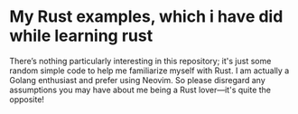 
# My Rust examples, which i have did while learning rust
There’s nothing particularly interesting in this repository; 
it's just some random simple code to help me familiarize myself 
with Rust. I am actually a Golang enthusiast and prefer using Neovim. 
So please disregard any assumptions you may have about me being a Rust 
lover—it's quite the opposite!




